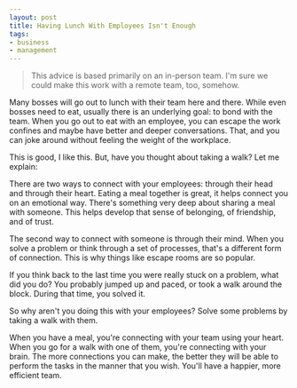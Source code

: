 ```yaml
---
layout: post
title: Having Lunch With Employees Isn't Enough
tags:
- business
- management
---
```

> This advice is based primarily on an in-person team. I'm sure we could make this work with a remote team, too, somehow.

Many bosses will go out to lunch with their team here and there. While even bosses need to eat, usually there is an underlying goal: to bond with the team.  When you go out to eat with an employee, you can escape the work confines and maybe have better and deeper conversations.  That, and you can joke around without feeling the weight of the workplace.

This is good, I like this.  But, have you thought about taking a walk?  Let me explain:

There are two ways to connect with your employees: through their head and through their heart.  Eating a meal together is great, it helps connect you on an emotional way. There's something very deep about sharing a meal with someone.  This helps develop that sense of belonging, of friendship, and of trust.

The second way to connect with someone is through their mind. When you solve a problem or think through a set of processes, that's a different form of connection. This is why things like escape rooms are so popular.  

If you think back to the last time you were really stuck on a problem, what did you do? You probably jumped up and paced, or took a walk around the block. During that time, you solved it.

So why aren't you doing this with your employees?  Solve some problems by taking a walk with them.

When you have a meal, you're connecting with your team using your heart. When you go for a walk with one of them, you're connecting with your brain.  The more connections you can make, the better they will be able to perform the tasks in the manner that you wish. You'll have a happier, more efficient team.
